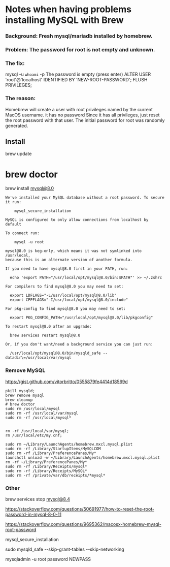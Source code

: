 # Notes when having problems installing MySQL with Brew

### Background: Fresh mysql/mariadb installed by homebrew.

### Problem: The password for root is not empty and unknown.

### The fix:

mysql -u `whoami` -p
The password is empty (press enter)
ALTER USER 'root'@'localhost' IDENTIFIED BY 'NEW-ROOT-PASSWORD';
FLUSH PRIVILEGES;

### The reason:

Homebrew will create a user with root privileges named by the current MacOS username.
it has no password
Since it has all privileges, just reset the root password with that user.
The initial password for root was randomly generated.



## Install

brew update
# brew doctor
brew install mysql@8.0

```
We've installed your MySQL database without a root password. To secure it run:

    mysql_secure_installation

MySQL is configured to only allow connections from localhost by default

To connect run:

    mysql -u root

mysql@8.0 is keg-only, which means it was not symlinked into /usr/local,
because this is an alternate version of another formula.

If you need to have mysql@8.0 first in your PATH, run:

  echo 'export PATH="/usr/local/opt/mysql@8.0/bin:$PATH"' >> ~/.zshrc

For compilers to find mysql@8.0 you may need to set:

  export LDFLAGS="-L/usr/local/opt/mysql@8.0/lib"
  export CPPFLAGS="-I/usr/local/opt/mysql@8.0/include"

For pkg-config to find mysql@8.0 you may need to set:

  export PKG_CONFIG_PATH="/usr/local/opt/mysql@8.0/lib/pkgconfig"

To restart mysql@8.0 after an upgrade:

  brew services restart mysql@8.0

Or, if you don't want/need a background service you can just run:

  /usr/local/opt/mysql@8.0/bin/mysqld_safe --datadir\=/usr/local/var/mysql
```

### Remove MySQL
https://gist.github.com/vitorbritto/0555879fe4414d18569d
```
pkill mysqld;
brew remove mysql
brew cleanup
# brew doctor
sudo rm /usr/local/mysql
sudo rm -rf /usr/local/var/mysql
sudo rm -rf /usr/local/mysql*


rm -rf /usr/local/var/mysql;
rm /usr/local/etc/my.cnf;

sudo rm ~/Library/LaunchAgents/homebrew.mxcl.mysql.plist
sudo rm -rf /Library/StartupItems/MySQLCOM
sudo rm -rf /Library/PreferencePanes/My*
launchctl unload -w ~/Library/LaunchAgents/homebrew.mxcl.mysql.plist
rm -rf ~/Library/PreferencePanes/My*
sudo rm -rf /Library/Receipts/mysql*
sudo rm -rf /Library/Receipts/MySQL*
sudo rm -rf /private/var/db/receipts/*mysql*
```


### Other

brew services stop mysql@8.4


https://stackoverflow.com/questions/50691977/how-to-reset-the-root-password-in-mysql-8-0-11

https://stackoverflow.com/questions/9695362/macosx-homebrew-mysql-root-password

mysql_secure_installation

sudo mysqld_safe --skip-grant-tables --skip-networking

mysqladmin -u root password NEWPASS



